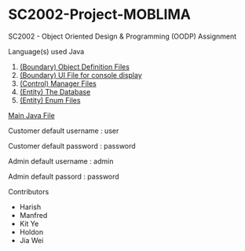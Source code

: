 # SC2002-Project-MOBLIMA
SC2002 - Object Oriented Design & Programming (OODP) Assignment


Language(s) used
Java


1. [(Boundary) Object Definition Files](https://github.com/JULU909/SC2002-Project-MOBLIMA/tree/main/Moblima/src/system)
2. [(Boundary) UI File for console display](https://github.com/JULU909/SC2002-Project-MOBLIMA/tree/main/Moblima/src/UI)
3. [(Control) Manager Files](https://github.com/JULU909/SC2002-Project-MOBLIMA/tree/main/Moblima/src/database)
4. [(Entity) The Database](https://github.com/JULU909/SC2002-Project-MOBLIMA/tree/main/Moblima/src/Data)
5. [(Entity) Enum Files](https://github.com/JULU909/SC2002-Project-MOBLIMA/tree/main/Moblima/src/enums)


[Main Java File](https://github.com/JULU909/SC2002-Project-MOBLIMA/blob/main/Moblima/src/Moblima.java)

Customer default username : user

Customer default password : password

Admin default username : admin

Admin default passord : password

Contributors
- Harish
- Manfred
- Kit Ye
- Holdon
- Jia Wei
